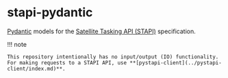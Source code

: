 # stapi-pydantic

[Pydantic](https://docs.pydantic.dev) models for the [Satellite Tasking API (STAPI)](https://github.com/stapi-spec/) specification.

!!! note

    This repository intentionally has no input/output (IO) functionality.
    For making requests to a STAPI API, use **[pystapi-client](../pystapi-client/index.md)**.
